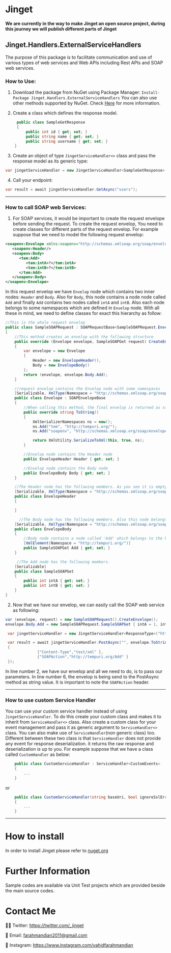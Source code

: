 # Jinget

**We are currently in the way to make Jinget an open source project, during this journey we will publish different parts of Jinget**

## Jinget.Handlers.ExternalServiceHandlers
The purpose of this package is to facilitate communication and use of various types of web services and Web APIs including Rest APIs and SOAP web services.

### How to Use:

1.  Download the package from NuGet using Package Manager:
`Install-Package Jinget.Handlers.ExternalServiceHandlers`
You can also use other methods supported by NuGet. Check [Here](https://www.nuget.org/packages/Jinget.Handlers.ExternalServiceHandlers "Here") for more information.

2. Create a class which defines the response model. 
```csharp
     public class SampleGetResponse
     {
         public int id { get; set; }
         public string name { get; set; }
         public string username { get; set; }
    }
```

3. Create an object of type `JingetServiceHandler<>` class and pass the response model as its generic type:
```csharp
var jingetServiceHandler = new JingetServiceHandler<SampleGetResponse>("https://jsonplaceholder.typicode.com");
```

4. Call your endpoint:
```csharp
var result = await jingetServiceHandler.GetAsync("users");
```
------------
### How to call SOAP web Services:

1. For SOAP services, it would be important to create the request envelope before sending the request. To create the request envelop, You need to create classes for different parts of the request envelop. For example suppose that we need to model the following request envelop:
```xml
<soapenv:Envelope xmlns:soapenv="http://schemas.xmlsoap.org/soap/envelope/" xmlns:tem="http://tempuri.org/">
   <soapenv:Header/>
   <soapenv:Body>
      <tem:Add>
         <tem:intA>?</tem:intA>
         <tem:intB>?</tem:intB>
      </tem:Add>
   </soapenv:Body>
</soapenv:Envelope>
```
In this request envelop we have `Envelop` node which contains two inner nodes: `Header` and `Body`. Also for `Body`, this node contains a node node called `Add` and finally `Add` contains two nodes called `intA` and `intB`. Also each node belongs to some namespaces which are defined in `Envelop` node.
With all these in mind, we need to define classes for exact this hierarchy as follow:
```csharp
//This is the whole request envelop
public class SampleSOAPRequest : SOAPRequestBase<SampleSOAPRequest.Envelope, SampleSOAPRequest.SampleSOAPGet>
{
    //This method creates an envelop with the following structure
    public override (Envelope envelope, SampleSOAPGet request) CreateEnvelope()
    {
        var envelope = new Envelope
        {
            Header = new EnvelopeHeader(),
            Body = new EnvelopeBody()
        };
        return (envelope, envelope.Body.Add);
    }

    //request envelop contains the Envelop node with some namespaces
    [Serializable, XmlType(Namespace = "http://schemas.xmlsoap.org/soap/envelope/"), XmlRoot(Namespace = "http://schemas.xmlsoap.org/soap/envelope/")]
    public class Envelope : SOAPEnvelopeBase
    {
	    //When calling this method, the final envelop is returned as string value
        public override string ToString()
        {
            XmlSerializerNamespaces ns = new();
            ns.Add("tem", "http://tempuri.org/");
            ns.Add("soapenv", "http://schemas.xmlsoap.org/soap/envelope/");

            return XmlUtility.SerializeToXml(this, true, ns);
        }

        //Envelop node contains the Header node
        public EnvelopeHeader Header { get; set; }

        //Envelop node contains the Body node
        public EnvelopeBody Body { get; set; }
    }

    //The Header node has the following members. As you see it is empty. Also this node belongs to the http://schemas.xmlsoap.org/soap/envelope/ namespace
    [Serializable, XmlType(Namespace = "http://schemas.xmlsoap.org/soap/envelope/")]
    public class EnvelopeHeader
    {

    }

      //The Body node has the following members. Also this node belongs to the http://schemas.xmlsoap.org/soap/envelope/ namespace
    [Serializable, XmlType(Namespace = "http://schemas.xmlsoap.org/soap/envelope/")]
    public class EnvelopeBody
    {
	    //Body node contains a node called 'Add' which belongs to the http://schemas.xmlsoap.org/soap/envelope/ namespace
        [XmlElement(Namespace = "http://tempuri.org/")]
        public SampleSOAPGet Add { get; set; }
    }

     //The Add node has the following members.
    [Serializable]
    public class SampleSOAPGet
    {
        public int intA { get; set; }
        public int intB { get; set; }
    }
}
```

2. Now that we have our envelop, we can easily call the SOAP web service as following:
```csharp
var (envelope, request) = new SampleSOAPRequest().CreateEnvelope();
envelope.Body.Add = new SampleSOAPRequest.SampleSOAPGet { intA = 1, intB = 2 };

 var jingetServiceHandler = new JingetServiceHandler<ResponseType>("http://www.dneonline.com/calculator.asmx");

 var result = await jingetServiceHandler.PostAsync("", envelope.ToString(), true, new Dictionary<string, string>
 {
              {"Content-Type","text/xml" },
              {"SOAPAction","http://tempuri.org/Add" }
 });
```
In line number 2, we have our envelop and all we need to do, is to pass our parameters. In line number 6, the envelop is being send to the PostAsync method as string value. It is important to note the `SOAPAction` header.

------------
### How to use custom Service Handler

You can use your custom service handler instead of using `JingetServiceHandler`. To do this create your custom class and makes it to inherit from `ServiceHandler<>` class. 
Also create a custom class for your event management and pass it as generic argument to `ServiceHandler<>` class. 
You can also make use of `ServiceHandler`(non generic class) too. Different between these two class is that `ServiceHandler` does not provide any event for response deserialization.
it returns the raw response and deserialization is up to you.
For example suppose that we have a class called `CustomHandler` as below:
```csharp
    public class CustomServiceHandler : ServiceHandler<CustomEvents>
    {
        ...
    }
```

or

```csharp
    public class CustomServiceHandler(string baseUri, bool ignoreSslErrors = false) : JingetServiceHandler(baseUri, ignoreSslErrors)
    {
        ...
    }
```
------------
# How to install
In order to install Jinget please refer to [nuget.org](https://www.nuget.org/packages/Jinget.Handlers.ExternalServiceHandlers "nuget.org")

# Further Information
Sample codes are available via Unit Test projects which are provided beside the main source codes.

# Contact Me
👨‍💻 Twitter: https://twitter.com/_jinget

📧 Email: farahmandian2011@gmail.com

📣 Instagram: https://www.instagram.com/vahidfarahmandian
